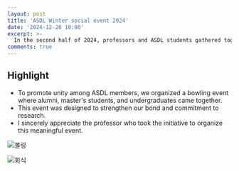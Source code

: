 ```yaml
---
layout: post
title: 'ASDL Winter social event 2024'
date: '2024-12-20 10:00'
excerpt: >-
  In the second half of 2024, professors and ASDL students gathered together for a year-end party to wrap up the year.
comments: true
---
```

## Highlight
- To promote unity among ASDL members, we organized a bowling event where alumni, master's students, and undergraduates came together.
- This event was designed to strengthen our bond and commitment to research.
- I sincerely appreciate the professor who took the initiative to organize this meaningful event.


![볼링](https://github.com/user-attachments/assets/7a0e3b3a-a629-434e-85ea-eb2a21050643)

![회식](https://github.com/user-attachments/assets/0b0b3826-4ba1-448d-97b5-963b5316517f)
